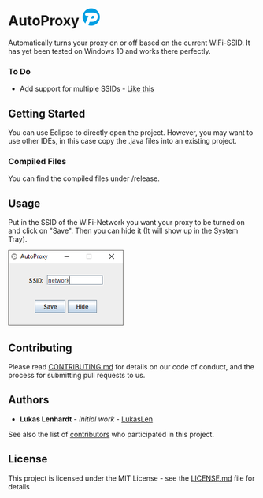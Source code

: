 # AutoProxy ![AutoProxy Logo](source/iconON.png?raw=true "AutoProxy")

Automatically turns your proxy on or off based on the current WiFi-SSID. It has yet been tested on Windows 10 and works there perfectly.

### To Do
* Add support for multiple SSIDs - [Like this](http://java-demos.blogspot.co.at/2012/10/add-remove-contents-jlist-dynamically.html)

## Getting Started

You can use Eclipse to directly open the project. However, you may want to use other IDEs, in this case copy the .java files into an existing project.

### Compiled Files

You can find the compiled files under /release.

## Usage

Put in the SSID of the WiFi-Network you want your proxy to be turned on and click on "Save". Then you can hide it (It will show up in the System Tray).

![Window Image](window.png?raw=true "Settings")

## Contributing

Please read [CONTRIBUTING.md](https://gist.github.com/PurpleBooth/b24679402957c63ec426) for details on our code of conduct, and the process for submitting pull requests to us.

## Authors

* **Lukas Lenhardt** - *Initial work* - [LukasLen](https://github.com/LukasLen)

See also the list of [contributors](https://github.com/LukasLen/AutoProxy/contributors) who participated in this project.

## License

This project is licensed under the MIT License - see the [LICENSE.md](LICENSE.md) file for details
